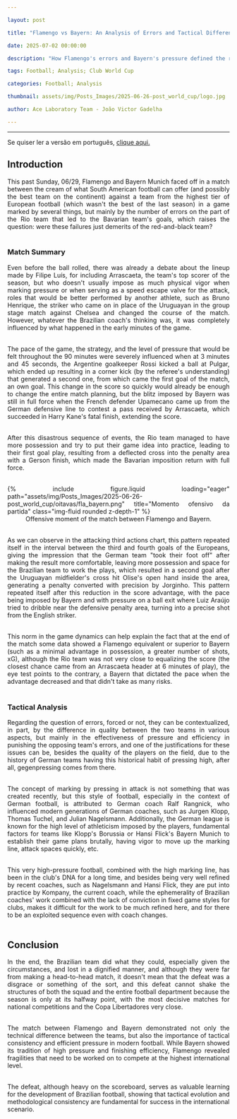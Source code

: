 ```yaml
---

layout: post

title: "Flamengo vs Bayern: An Analysis of Errors and Tactical Differences"

date: 2025-07-02 00:00:00

description: "How Flamengo's errors and Bayern's pressure defined the result in the Club World Cup Round of 16"

tags: Football; Analysis; Club World Cup

categories: Football; Analysis

thumbnail: assets/img/Posts_Images/2025-06-26-post_world_cup/logo.jpg

author: Ace Laboratory Team - João Victor Gadelha

---
```


---

<p align="justify">

Se quiser ler a versão em português, <a href = "https://ac3lab.github.io/blog/2000/flamengo_bayern_pt/"> clique aqui.</a>

</p>

<h2> <b> Introduction </b></h2>

<div style="text-align: justify">

This past Sunday, 06/29, Flamengo and Bayern Munich faced off in a match between the cream of what South American football can offer (and possibly the best team on the continent) against a team from the highest tier of European football (which wasn't the best of the last season) in a game marked by several things, but mainly by the number of errors on the part of the Rio team that led to the Bavarian team's goals, which raises the question: were these failures just demerits of the red-and-black team? <br/><br/>

<h3> <b> Match Summary </b></h3>

Even before the ball rolled, there was already a debate about the lineup made by Filipe Luís, for including Arrascaeta, the team's top scorer of the season, but who doesn't usually impose as much physical vigor when marking pressure or when serving as a speed escape valve for the attack, roles that would be better performed by another athlete, such as Bruno Henrique, the striker who came on in place of the Uruguayan in the group stage match against Chelsea and changed the course of the match. However, whatever the Brazilian coach's thinking was, it was completely influenced by what happened in the early minutes of the game. <br/><br/>

The pace of the game, the strategy, and the level of pressure that would be felt throughout the 90 minutes were severely influenced when at 3 minutes and 45 seconds, the Argentine goalkeeper Rossi kicked a ball at Pulgar, which ended up resulting in a corner kick (by the referee's understanding) that generated a second one, from which came the first goal of the match, an own goal. This change in the score so quickly would already be enough to change the entire match planning, but the blitz imposed by Bayern was still in full force when the French defender Upamecano came up from the German defensive line to contest a pass received by Arrascaeta, which succeeded in Harry Kane's fatal finish, extending the score. <br/><br/>

After this disastrous sequence of events, the Rio team managed to have more possession and try to put their game idea into practice, leading to their first goal play, resulting from a deflected cross into the penalty area with a Gerson finish, which made the Bavarian imposition return with full force. <br/><br/>

<div class="row">
    <div class="col-sm-10 offset-sm-1 mt-3 mt-md-0">
        {% include figure.liquid loading="eager" path="assets/img/Posts_Images/2025-06-26-post_world_cup/oitavas/fla_bayern.png" title="Momento ofensivo da partida" class="img-fluid rounded z-depth-1" %}
    </div>
</div>

<center>Offensive moment of the match between Flamengo and Bayern. <br/><br/></center>

As we can observe in the attacking third actions chart, this pattern repeated itself in the interval between the third and fourth goals of the Europeans, giving the impression that the German team "took their foot off" after making the result more comfortable, leaving more possession and space for the Brazilian team to work the plays, which resulted in a second goal after the Uruguayan midfielder's cross hit Olise's open hand inside the area, generating a penalty converted with precision by Jorginho. This pattern repeated itself after this reduction in the score advantage, with the pace being imposed by Bayern and with pressure on a ball exit where Luiz Araújo tried to dribble near the defensive penalty area, turning into a precise shot from the English striker. <br/><br/>

This norm in the game dynamics can help explain the fact that at the end of the match some data showed a Flamengo equivalent or superior to Bayern (such as a minimal advantage in possession, a greater number of shots, xG), although the Rio team was not very close to equalizing the score (the closest chance came from an Arrascaeta header at 6 minutes of play), the eye test points to the contrary, a Bayern that dictated the pace when the advantage decreased and that didn't take as many risks. <br/><br/>

<h3> <b> Tactical Analysis </b></h3>

Regarding the question of errors, forced or not, they can be contextualized, in part, by the difference in quality between the two teams in various aspects, but mainly in the effectiveness of pressure and efficiency in punishing the opposing team's errors, and one of the justifications for these issues can be, besides the quality of the players on the field, due to the history of German teams having this historical habit of pressing high, after all, gegenpressing comes from there. <br/><br/>

The concept of marking by pressing in attack is not something that was created recently, but this style of football, especially in the context of German football, is attributed to German coach Ralf Rangnick, who influenced modern generations of German coaches, such as Jurgen Klopp, Thomas Tuchel, and Julian Nagelsmann. Additionally, the German league is known for the high level of athleticism imposed by the players, fundamental factors for teams like Klopp's Borussia or Hansi Flick's Bayern Munich to establish their game plans brutally, having vigor to move up the marking line, attack spaces quickly, etc. <br/><br/>

This very high-pressure football, combined with the high marking line, has been in the club's DNA for a long time, and besides being very well refined by recent coaches, such as Nagelsmann and Hansi Flick, they are put into practice by Kompany, the current coach, while the ephemerality of Brazilian coaches' work combined with the lack of conviction in fixed game styles for clubs, makes it difficult for the work to be much refined here, and for there to be an exploited sequence even with coach changes. <br/><br/>

<h2> <b> Conclusion </b></h2>

In the end, the Brazilian team did what they could, especially given the circumstances, and lost in a dignified manner, and although they were far from making a head-to-head match, it doesn't mean that the defeat was a disgrace or something of the sort, and this defeat cannot shake the structures of both the squad and the entire football department because the season is only at its halfway point, with the most decisive matches for national competitions and the Copa Libertadores very close. <br/><br/>

The match between Flamengo and Bayern demonstrated not only the technical difference between the teams, but also the importance of tactical consistency and efficient pressure in modern football. While Bayern showed its tradition of high pressure and finishing efficiency, Flamengo revealed fragilities that need to be worked on to compete at the highest international level. <br/><br/>

The defeat, although heavy on the scoreboard, serves as valuable learning for the development of Brazilian football, showing that tactical evolution and methodological consistency are fundamental for success in the international scenario. <br/><br/>

</div>
